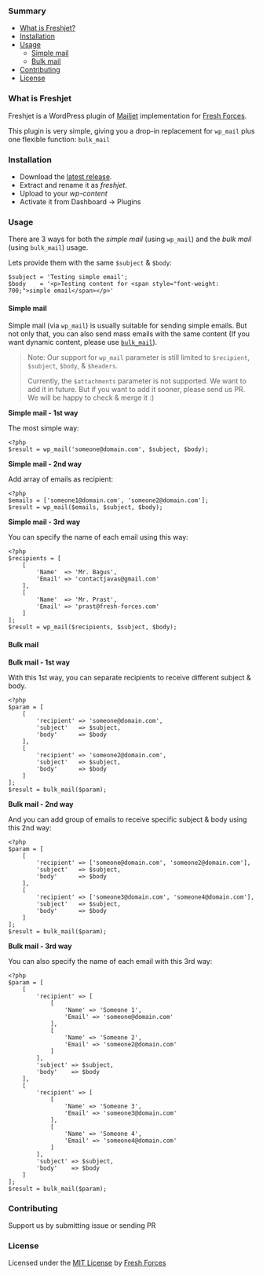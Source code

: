 ### Summary

- [What is Freshjet?](#what-is-freshjet)
- [Installation](#installation)
- [Usage](#usage)
	- [Simple mail](simple-mail)
	- [Bulk mail](bulk-mail)
- [Contributing](#contributing)
- [License](#license)

### What is Freshjet

Freshjet is a WordPress plugin of [Mailjet](https://www.mailjet.com/) implementation for [Fresh Forces](https://github.com/freshforces-borndigital/). 

This plugin is very simple, giving you a drop-in replacement for `wp_mail` plus one flexible function: `bulk_mail`

### Installation

- Download the [latest release](https://github.com/freshforces-borndigital/freshjet/releases/latest).
- Extract and rename it as *freshjet*.
- Upload to your *wp-content*
- Activate it from Dashboard -> Plugins

### Usage

There are 3 ways for both the *simple mail* (using `wp_mail`) and the *bulk mail* (using `bulk_mail`) usage. 

Lets provide them with the same `$subject` & `$body`:
```
$subject = 'Testing simple email';
$body    = '<p>Testing content for <span style="font-weight: 700;">simple email</span></p>'
```

#### Simple mail

Simple mail (via `wp_mail`) is usually suitable for sending simple emails. But not only that, you can also send mass emails with the same content (If you want dynamic content, please use [`bulk_mail`](bulk-mail)).

> Note:
> Our support for `wp_mail` parameter is still limited to `$recipient`, `$subject`, `$body`, & `$headers`.
>
> Currently, the `$attachments` parameter is not supported. We want to add it in future. But if you want to add it sooner, please send us PR. We will be happy to check & merge it :)

**Simple mail - 1st way**

The most simple way:

```
<?php
$result = wp_mail('someone@domain.com', $subject, $body);
```

**Simple mail - 2nd way**

Add array of emails as recipient:

```
<?php
$emails = ['someone1@domain.com', 'someone2@domain.com'];
$result = wp_mail($emails, $subject, $body);
```

**Simple mail - 3rd way**

You can specify the name of each email using this way:

```
<?php
$recipients = [
	[
		'Name'  => 'Mr. Bagus', 
		'Email' => 'contactjavas@gmail.com'
	],
	[
		'Name'  => 'Mr. Prast',
		'Email' => 'prast@fresh-forces.com'
	]
];
$result = wp_mail($recipients, $subject, $body);
```

#### Bulk mail

**Bulk mail - 1st way**

With this 1st way, you can separate recipients to receive different subject & body.

```
<?php
$param = [
	[
		'recipient' => 'someone@domain.com',
		'subject'   => $subject,
		'body'      => $body
	],
	[
		'recipient' => 'someone2@domain.com',
		'subject'   => $subject,
		'body'      => $body
	]
];
$result = bulk_mail($param);
```

**Bulk mail - 2nd way**

And you can add group of emails to receive specific subject & body using this 2nd way:

```
<?php
$param = [
	[
		'recipient' => ['someone@domain.com', 'someone2@domain.com'],
		'subject'   => $subject,
		'body'      => $body
	],
	[
		'recipient' => ['someone3@domain.com', 'someone4@domain.com'],
		'subject'   => $subject,
		'body'      => $body
	]
];
$result = bulk_mail($param);
```

**Bulk mail - 3rd way**

You can also specify the name of each email with this 3rd way:

```
<?php
$param = [
	[
		'recipient' => [
			[
				'Name' => 'Someone 1',
				'Email' => 'someone@domain.com'
			],
			[
				'Name' => 'Someone 2',
				'Email' => 'someone2@domain.com'
			]
		],
		'subject' => $subject,
		'body'    => $body
	],
	[
		'recipient' => [
			[
				'Name' => 'Someone 3',
				'Email' => 'someone3@domain.com'
			],
			[
				'Name' => 'Someone 4',
				'Email' => 'someone4@domain.com'
			]
		],
		'subject' => $subject,
		'body'    => $body
	]
];
$result = bulk_mail($param);
```

### Contributing

Support us by submitting issue or sending PR

### License

Licensed under the [MIT License](https://oss.ninja/mit?organization=Fresh%20Forces) by [Fresh Forces](https://github.com/freshforces-borndigital/)